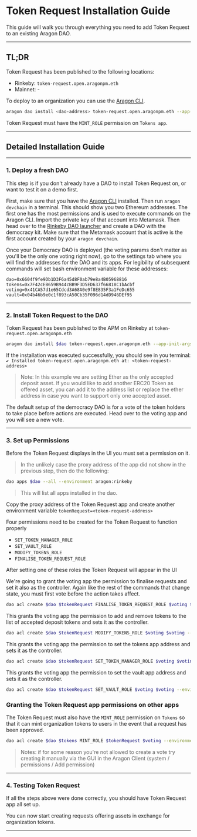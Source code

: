 # Token Request Installation Guide

This guide will walk you through everything you need to add Token Request to an existing Aragon DAO.

---

## TL;DR

Token Request has been published to the following locations:

- Rinkeby: `token-request.open.aragonpm.eth`
- Mainnet: -

To deploy to an organization you can use the [Aragon CLI](https://hack.aragon.org/docs/cli-intro.html).

```sh
aragon dao install <dao-address> token-request.open.aragonpm.eth --app-init-args <tokens-app-address> <vault-app-address> ["'<tokenAddress1>', '<tokenAddress2>', ..."]
```

Token Request must have the `MINT_ROLE` permission on `Tokens app`.

---

## Detailed Installation Guide

---

### 1. Deploy a fresh DAO

This step is if you don't already have a DAO to install Token Request on, or want to test it on a demo first.

First, make sure that you have the [Aragon CLI](https://hack.aragon.org/docs/cli-intro.html) installed. Then run `aragon devchain` in a terminal. This should show you two Ethereum addresses. The first one has the most permissions and is used to execute commands on the Aragon CLI. Import the private key of that account into Metamask. Then head over to the [Rinkeby DAO launcher](rinkeby.aragon.org) and create a DAO with the democracy kit. Make sure that the Metamask account that is active is the first account created by your `aragon devchain`.

Once your Democracy DAO is deployed (the voting params don't matter as you'll be the only one voting right now), go to the settings tab where you will find the addresses for the DAO and its apps. For legibility of subsequent commands will set bash environment variable for these addresses:

```
dao=0x6604f9fe9Db1D3F6a45d8F0ab79e8a4B05968816
tokens=0x7F42cEB659B944cBB9F3D5ED637f66818C1bAcbf
voting=0x41CA57d1e65Cdcd3A68A0e9f8E835F3a1FeDc655
vault=0x04b46b9e0c1f893cA50Cb35F096d14dD946DEf95
```

---

### 2. Install Token Request to the DAO

Token Request has been published to the APM on Rinkeby at `token-request.open.aragonpm.eth`

```sh
aragon dao install $dao token-request.open.aragonpm.eth --app-init-args $tokens $vault ["'0x0000000000000000000000000000000000000000'"] --environment aragon:rinkeby
```

If the installation was executed successfully, you should see in you terminal:
`✔ Installed token-request.open.aragonpm.eth at: <token-request-address>`

> Note: In this example we are setting Ether as the only accepted deposit asset. If you would like to add another ERC20 Token as offered asset, you can add it to the address list or replace the ether address in case you want to support only one accepted asset.

The default setup of the democracy DAO is for a vote of the token holders to take place before actions are executed. Head over to the voting app and you will see a new vote.

---

### 3. Set up Permissions

Before the Token Request displays in the UI you must set a permission on it.

> In the unlikely case the proxy address of the app did not show in the previous step, then do the following:

```sh
dao apps $dao --all --environment aragon:rinkeby
```

> This will list all apps installed in the dao.

Copy the proxy address of the Token Request app and create another environment variable `tokenRequest=<token-request-address>`

Four permissions need to be created for the Token Request to function properly

- `SET_TOKEN_MANAGER_ROLE`
- `SET_VAULT_ROLE`
- `MODIFY_TOKENS_ROLE`
- `FINALISE_TOKEN_REQUEST_ROLE`

After setting one of these roles the Token Request will appear in the UI

We're going to grant the voting app the permission to finalise requests and set it also as the controller. Again like the rest of the commands that change state, you must first vote before the action takes affect.

```sh
dao acl create $dao $tokenRequest FINALISE_TOKEN_REQUEST_ROLE $voting $voting --environment aragon:rinkeby
```

This grants the voting app the permission to add and remove tokens to the list of accepted deposit tokens and sets it as the controller.

```sh
dao acl create $dao $tokenRequest MODIFY_TOKENS_ROLE $voting $voting --environment aragon:rinkeby
```

This grants the voting app the permission to set the tokens app address and sets it as the controller.

```sh
dao acl create $dao $tokenRequest SET_TOKEN_MANAGER_ROLE $voting $voting --environment aragon:rinkeby
```

This grants the voting app the permission to set the vault app address and sets it as the controller.

```sh
dao acl create $dao $tokenRequest SET_VAULT_ROLE $voting $voting --environment aragon:rinkeby
```

### Granting the Token Request app permissions on other apps

The Token Request must also have the `MINT_ROLE` permission on `Tokens` so that it can mint organization tokens to users in the event that a request has been approved.

```sh
dao acl create $dao $tokens MINT_ROLE $tokenRequest $voting --environment aragon:rinkeby
```

> Notes:
> if for some reason you're not allowed to create a vote try creating it manually via the GUI in the Aragon Client (system / permissions / Add permission)

---

### 4. Testing Token Request

If all the steps above were done correctly, you should have Token Request app all set up.

You can now start creating requests offering assets in exchange for organization tokens.

---
